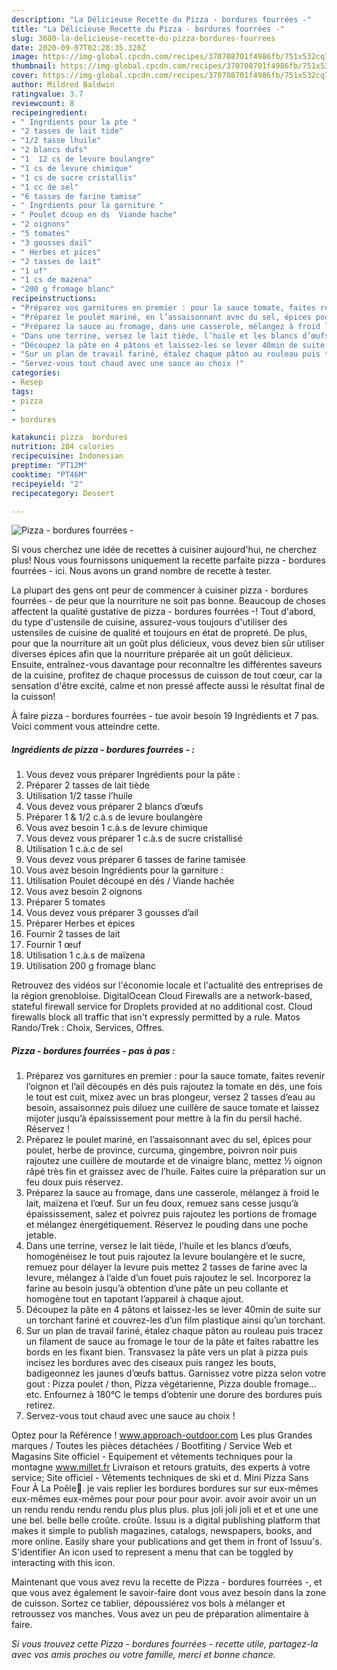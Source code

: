 ```yaml
---
description: "La Délicieuse Recette du Pizza - bordures fourrées -"
title: "La Délicieuse Recette du Pizza - bordures fourrées -"
slug: 3680-la-delicieuse-recette-du-pizza-bordures-fourrees
date: 2020-09-07T02:28:35.320Z
image: https://img-global.cpcdn.com/recipes/370708701f4986fb/751x532cq70/pizza-bordures-fourrees-photo-principale-de-la-recette.jpg
thumbnail: https://img-global.cpcdn.com/recipes/370708701f4986fb/751x532cq70/pizza-bordures-fourrees-photo-principale-de-la-recette.jpg
cover: https://img-global.cpcdn.com/recipes/370708701f4986fb/751x532cq70/pizza-bordures-fourrees-photo-principale-de-la-recette.jpg
author: Mildred Baldwin
ratingvalue: 3.7
reviewcount: 8
recipeingredient:
- " Ingrdients pour la pte "
- "2 tasses de lait tide"
- "1/2 tasse lhuile"
- "2 blancs dufs"
- "1  12 cs de levure boulangre"
- "1 cs de levure chimique"
- "1 cs de sucre cristallis"
- "1 cc de sel"
- "6 tasses de farine tamise"
- " Ingrdients pour la garniture "
- " Poulet dcoup en ds  Viande hache"
- "2 oignons"
- "5 tomates"
- "3 gousses dail"
- " Herbes et pices"
- "2 tasses de lait"
- "1 uf"
- "1 cs de mazena"
- "200 g fromage blanc"
recipeinstructions:
- "Préparez vos garnitures en premier : pour la sauce tomate, faites revenir l’oignon et l’ail découpés en dés puis rajoutez la tomate en dés, une fois le tout est cuit, mixez avec un bras plongeur, versez 2 tasses d’eau au besoin, assaisonnez puis diluez une cuillère de sauce tomate et laissez mijoter jusqu’à épaississement pour mettre à la fin du persil haché. Réservez !"
- "Préparez le poulet mariné, en l’assaisonnant avec du sel, épices pour poulet, herbe de province, curcuma, gingembre, poivron noir puis rajoutez une cuillère de moutarde et de vinaigre blanc, mettez ½ oignon râpé très fin et graissez avec de l’huile. Faites cuire la préparation sur un feu doux puis réservez."
- "Préparez la sauce au fromage, dans une casserole, mélangez à froid le lait, maïzena et l’œuf. Sur un feu doux, remuez sans cesse jusqu’à épaississement, salez et poivrez puis rajoutez les portions de fromage et mélangez énergétiquement. Réservez le pouding dans une poche jetable."
- "Dans une terrine, versez le lait tiède, l’huile et les blancs d’œufs, homogénéisez le tout puis rajoutez la levure boulangère et le sucre, remuez pour délayer la levure puis mettez 2 tasses de farine avec la levure, mélangez à l’aide d’un fouet puis rajoutez le sel. Incorporez la farine au besoin jusqu’à obtention d’une pâte un peu collante et homogène tout en tapotant l’appareil à chaque ajout."
- "Découpez la pâte en 4 pâtons et laissez-les se lever 40min de suite sur un torchant fariné et couvrez-les d’un film plastique ainsi qu’un torchant."
- "Sur un plan de travail fariné, étalez chaque pâton au rouleau puis tracez un filament de sauce au fromage le tour de la pâte et faites rabattre les bords en les fixant bien. Transvasez la pâte vers un plat à pizza puis incisez les bordures avec des ciseaux puis rangez les bouts, badigeonnez les jaunes d’œufs battus. Garnissez votre pizza selon votre gout : Pizza poulet / thon, Pizza végétarienne, Pizza double fromage…etc. Enfournez à 180°C le temps d’obtenir une dorure des bordures puis retirez."
- "Servez-vous tout chaud avec une sauce au choix !"
categories:
- Resep
tags:
- pizza
- 
- bordures

katakunci: pizza  bordures 
nutrition: 204 calories
recipecuisine: Indonesian
preptime: "PT12M"
cooktime: "PT46M"
recipeyield: "2"
recipecategory: Dessert

---
```



![Pizza - bordures fourrées -](https://img-global.cpcdn.com/recipes/370708701f4986fb/751x532cq70/pizza-bordures-fourrees-photo-principale-de-la-recette.jpg)

Si vous cherchez une idée de recettes à cuisiner aujourd'hui, ne cherchez plus! Nous vous fournissons uniquement la recette parfaite pizza - bordures fourrées - ici. Nous avons un grand nombre de recette à tester.

La plupart des gens ont peur de commencer à cuisiner pizza - bordures fourrées - de peur que la nourriture ne soit pas bonne. Beaucoup de choses affectent la qualité gustative de pizza - bordures fourrées -! Tout d'abord, du type d'ustensile de cuisine, assurez-vous toujours d'utiliser des ustensiles de cuisine de qualité et toujours en état de propreté. De plus, pour que la nourriture ait un goût plus délicieux, vous devez bien sûr utiliser diverses épices afin que la nourriture préparée ait un goût délicieux. Ensuite, entraînez-vous davantage pour reconnaître les différentes saveurs de la cuisine, profitez de chaque processus de cuisson de tout cœur, car la sensation d'être excité, calme et non pressé affecte aussi le résultat final de la cuisson!

<!--inarticleads1-->

À faire pizza - bordures fourrées - tue avoir besoin 19 Ingrédients et 7 pas. Voici comment vous atteindre cette.

##### Ingrédients de pizza - bordures fourrées - :

1. Vous devez vous préparer  Ingrédients pour la pâte :
1. Préparer 2 tasses de lait tiède
1. Utilisation 1/2 tasse l’huile
1. Vous devez vous préparer 2 blancs d’œufs
1. Préparer 1 &amp; 1/2 c.à.s de levure boulangère
1. Vous avez besoin 1 c.à.s de levure chimique
1. Vous devez vous préparer 1 c.à.s de sucre cristallisé
1. Utilisation 1 c.à.c de sel
1. Vous devez vous préparer 6 tasses de farine tamisée
1. Vous avez besoin  Ingrédients pour la garniture :
1. Utilisation  Poulet découpé en dés / Viande hachée
1. Vous avez besoin 2 oignons
1. Préparer 5 tomates
1. Vous devez vous préparer 3 gousses d’ail
1. Préparer  Herbes et épices
1. Fournir 2 tasses de lait
1. Fournir 1 œuf
1. Utilisation 1 c.à.s de maïzena
1. Utilisation 200 g fromage blanc


Retrouvez des vidéos sur l&#39;économie locale et l&#39;actualité des entreprises de la région grenobloise. DigitalOcean Cloud Firewalls are a network-based, stateful firewall service for Droplets provided at no additional cost. Cloud firewalls block all traffic that isn&#39;t expressly permitted by a rule. Matos Rando/Trek : Choix, Services, Offres. 

<!--inarticleads2-->

##### Pizza - bordures fourrées - pas à pas :

1. Préparez vos garnitures en premier : pour la sauce tomate, faites revenir l’oignon et l’ail découpés en dés puis rajoutez la tomate en dés, une fois le tout est cuit, mixez avec un bras plongeur, versez 2 tasses d’eau au besoin, assaisonnez puis diluez une cuillère de sauce tomate et laissez mijoter jusqu’à épaississement pour mettre à la fin du persil haché. Réservez !
1. Préparez le poulet mariné, en l’assaisonnant avec du sel, épices pour poulet, herbe de province, curcuma, gingembre, poivron noir puis rajoutez une cuillère de moutarde et de vinaigre blanc, mettez ½ oignon râpé très fin et graissez avec de l’huile. Faites cuire la préparation sur un feu doux puis réservez.
1. Préparez la sauce au fromage, dans une casserole, mélangez à froid le lait, maïzena et l’œuf. Sur un feu doux, remuez sans cesse jusqu’à épaississement, salez et poivrez puis rajoutez les portions de fromage et mélangez énergétiquement. Réservez le pouding dans une poche jetable.
1. Dans une terrine, versez le lait tiède, l’huile et les blancs d’œufs, homogénéisez le tout puis rajoutez la levure boulangère et le sucre, remuez pour délayer la levure puis mettez 2 tasses de farine avec la levure, mélangez à l’aide d’un fouet puis rajoutez le sel. Incorporez la farine au besoin jusqu’à obtention d’une pâte un peu collante et homogène tout en tapotant l’appareil à chaque ajout.
1. Découpez la pâte en 4 pâtons et laissez-les se lever 40min de suite sur un torchant fariné et couvrez-les d’un film plastique ainsi qu’un torchant.
1. Sur un plan de travail fariné, étalez chaque pâton au rouleau puis tracez un filament de sauce au fromage le tour de la pâte et faites rabattre les bords en les fixant bien. Transvasez la pâte vers un plat à pizza puis incisez les bordures avec des ciseaux puis rangez les bouts, badigeonnez les jaunes d’œufs battus. Garnissez votre pizza selon votre gout : Pizza poulet / thon, Pizza végétarienne, Pizza double fromage…etc. Enfournez à 180°C le temps d’obtenir une dorure des bordures puis retirez.
1. Servez-vous tout chaud avec une sauce au choix !


Optez pour la Référence ! www.approach-outdoor.com Les plus Grandes marques / Toutes les pièces détachées / Bootfiting / Service Web et Magasins Site officiel - Equipement et vêtements techniques pour la montagne www.millet.fr Livraison et retours gratuits, des experts à votre service; Site officiel - Vêtements techniques de ski et d. Mini Pizza Sans Four À La Poêle🍕. je vais replier les bordures bordures sur sur eux-mêmes eux-mêmes eux-mêmes pour pour pour pour avoir. avoir avoir avoir un un un rendu rendu rendu rendu plus plus plus. plus joli joli joli et et et une une une bel. belle belle croûte. croûte. Issuu is a digital publishing platform that makes it simple to publish magazines, catalogs, newspapers, books, and more online. Easily share your publications and get them in front of Issuu&#39;s. S&#39;identifier An icon used to represent a menu that can be toggled by interacting with this icon. 

<!--inarticleads1-->

<p>
Maintenant que vous avez revu la recette de Pizza - bordures fourrées -, et que vous avez également le savoir-faire dont vous avez besoin dans la zone de cuisson. Sortez ce tablier, dépoussiérez vos bols à mélanger et retroussez vos manches. Vous avez un peu de préparation alimentaire à faire.
</p>

<p>
<i>Si vous trouvez cette Pizza - bordures fourrées - recette utile, partagez-la avec vos amis proches ou votre famille, merci et bonne chance.</i>
</p>
